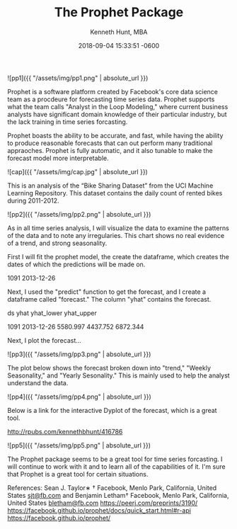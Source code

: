 ﻿---
layout: post
title:  "The Prophet Package"
date:   2018-09-04 15:33:51 -0600
author: "Kenneth Hunt, MBA"
image: me3.JPG
---

![pp1]({{ "/assets/img/pp1.png" | absolute_url }})

Prophet is a software platform created by Facebook's core data science team as a procdeure for 
forecasting time series data. Prophet supports what the team calls "Analyst in the Loop Modeling,"
where current business analysts have significant domain knowledge of their particular industry, but 
the lack training in time series forcasting. 

Prophet boasts the ability to be accurate, and fast, while having the ability to produce reasonable 
forecasts that can out perform many traditional appraoches. Prophet is fully automatic, and it also 
tunable to make the forecast model more interpretable.

![cap]({{ "/assets/img/cap.jpg" | absolute_url }})

This is an analysis of the “Bike Sharing Dataset” from the UCI Machine Learning Repository. This dataset
contains the daily count of rented bikes during 2011-2012.

![pp2]({{ "/assets/img/pp2.png" | absolute_url }})

As in all time series analysis, I will visualize the data to examine the patterns of the data and to note 
any irregularies. This chart shows no real evidence of a trend, and strong seasonality.

First I will fit the prophet model, the create the dataframe, which creates the dates of which the predictions
 will be made on. 

1091	2013-12-26			
	
Next, I used the "predict" function to get the forecast, and I create a dataframe called "forecast." The column 
"yhat" contains the forecast. 

 ds           yhat        yhat_lower  yhat_upper

1091 2013-12-26 5580.997   4437.752   6872.344


Next, I plot the forecast...

![pp3]({{ "/assets/img/pp3.png" | absolute_url }})

The plot below shows the forecast broken down into "trend," "Weekly Seasonality," and "Yearly Sesonality." This
is mainly used to help the analyst understand the data. 

![pp4]({{ "/assets/img/pp4.png" | absolute_url }})

Below is a link for the interactive Dyplot of the forecast, which is a great tool. 

http://rpubs.com/kennethbhunt/416786

![pp5]({{ "/assets/img/pp5.png" | absolute_url }})

The Prophet package seems to be a great tool for time series forcasting. I will continue to work with it and to learn all of the 
capabilities of it. I'm sure that Prophet is a great tool for certain situations. 









<!-- Global site tag (gtag.js) - Google Analytics -->
<script async src="https://www.googletagmanager.com/gtag/js?id=UA-125151167-1"></script>
<script>
  window.dataLayer = window.dataLayer || [];
  function gtag(){dataLayer.push(arguments);}
  gtag('js', new Date());

  gtag('config', 'UA-125151167-1');
</script>











References:
Sean J. Taylor∗
†
Facebook, Menlo Park, California, United States
sjt@fb.com
and
Benjamin Letham†
Facebook, Menlo Park, California, United States
bletham@fb.com
https://peerj.com/preprints/3190/
https://facebook.github.io/prophet/docs/quick_start.html#r-api
https://facebook.github.io/prophet/





 





